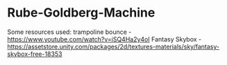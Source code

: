 # Rube-Goldberg-Machine

Some resources used:
trampoline bounce - https://www.youtube.com/watch?v=iSQ4Ha2y4oI
Fantasy Skybox - https://assetstore.unity.com/packages/2d/textures-materials/sky/fantasy-skybox-free-18353
